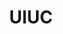 ---
title: UIUC
crosslinks:
- place
- ApplyingToCollege
- uofm
- Purdue
- KarmaCourt
- xkcd
- uiuccirclejerk
- uiuc_uncensored
- AskReddit
- AMAAggregator
- REEEEEEEEEE
- personalfinance
- hardwareswap
- rickandmorty
- videos
- grilledcheese
- ECE198KL
- modhelp
---